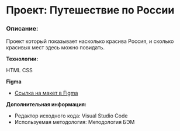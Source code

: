 # Проект: Путешествие по России

### Oписание:
 Проект который показывает насколько красива Россия, и сколько красивых мест здесь можно повидать.

**Технологии:**

HTML
CSS

**Figma**

* [Ссылка на макет в Figma](https://www.figma.com/file/5S2WSbEFL6awjVWJ0NWL8Q/Sprint-3_-Russia-_-desktop-mobile?node-id=28503%3A0)

**Дополнительная информация:**

* Редактор исходного кода: Visual Studio Code 
* Используемая методология: Методология БЭМ